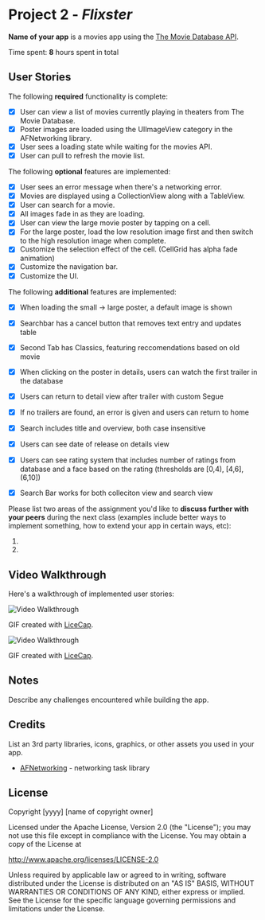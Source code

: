 
# Project 2 - *Flixster*

**Name of your app** is a movies app using the [The Movie Database API](http://docs.themoviedb.apiary.io/#).

Time spent: **8** hours spent in total

## User Stories

The following **required** functionality is complete:

- [x] User can view a list of movies currently playing in theaters from The Movie Database.
- [x] Poster images are loaded using the UIImageView category in the AFNetworking library.
- [x] User sees a loading state while waiting for the movies API.
- [x] User can pull to refresh the movie list.

The following **optional** features are implemented:

- [x] User sees an error message when there's a networking error.
- [x] Movies are displayed using a CollectionView along with a TableView.
- [x] User can search for a movie.
- [x] All images fade in as they are loading.
- [x] User can view the large movie poster by tapping on a cell.
- [x] For the large poster, load the low resolution image first and then switch to the high resolution image when complete.
- [x] Customize the selection effect of the cell. (CellGrid has alpha fade animation)
- [x] Customize the navigation bar.
- [x] Customize the UI.

The following **additional** features are implemented:

- [x] When loading the small -> large poster, a default image is shown 
- [x] Searchbar has a cancel button that removes text entry and updates table 
- [x] Second Tab has Classics, featuring reccomendations based on old movie
- [x] When clicking on the poster in details, users can watch the first trailer in the database
- [x] Users can return to detail view after trailer with custom Segue
- [x] If no trailers are found, an error is given and users can return to home
- [x] Search includes title and overview, both case insensitive
- [x] Users can see date of release on details view
- [x] Users can see rating system that includes number of ratings from database and a face based on the rating (thresholds are [0,4), [4,6], (6,10])
- [x] Search Bar works for both colleciton view and search view





Please list two areas of the assignment you'd like to **discuss further with your peers** during the next class (examples include better ways to implement something, how to extend your app in certain ways, etc):

1.
2.

## Video Walkthrough

Here's a walkthrough of implemented user stories:

<img src='https://imgur.com/download/A2d6n26' title='Video Walkthrough' width='' alt='Video Walkthrough' />

GIF created with [LiceCap](http://www.cockos.com/licecap/).

<img src='https://imgur.com/download/kDYh8Rf' title='Video Walkthrough' width='' alt='Video Walkthrough' />

GIF created with [LiceCap](http://www.cockos.com/licecap/).

## Notes

Describe any challenges encountered while building the app.

## Credits

List an 3rd party libraries, icons, graphics, or other assets you used in your app.

- [AFNetworking](https://github.com/AFNetworking/AFNetworking) - networking task library

## License

Copyright [yyyy] [name of copyright owner]

Licensed under the Apache License, Version 2.0 (the "License");
you may not use this file except in compliance with the License.
You may obtain a copy of the License at

http://www.apache.org/licenses/LICENSE-2.0

Unless required by applicable law or agreed to in writing, software
distributed under the License is distributed on an "AS IS" BASIS,
WITHOUT WARRANTIES OR CONDITIONS OF ANY KIND, either express or implied.
See the License for the specific language governing permissions and
limitations under the License.
